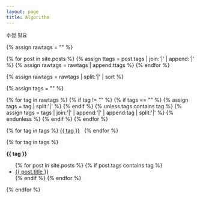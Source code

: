 ```yaml
---
layout: page
title: Algorithm
---
```


수정 필요

{% assign rawtags = "" %}

{% for post in site.posts %}
  {% assign ttags = post.tags | join:'|' | append:'|' %}
  {% assign rawtags = rawtags | append:ttags %}
{% endfor %}

{% assign rawtags = rawtags | split:'|' | sort %}

{% assign tags = "" %}

{% for tag in rawtags %}
  {% if tag != "" %}
    {% if tags == "" %}
    {% assign tags = tag | split:'|' %}
    {% endif %}
  {% unless tags contains tag %}
    {% assign tags = tags | join:'|' | append:'|' | append:tag | split:'|' %}
  {% endunless %}
  {% endif %}
{% endfor %}


<div class="message">
  {% for tag in tags %}
  <a href="#{{ tag | slugify }}">{{ tag }}</a>&nbsp;&nbsp;
  {% endfor %}
</div>

{% for tag in tags %}
<p id="{{ tag | slugify }}"><b>{{ tag }}</b></p>
<ul>
  {% for post in site.posts %}
  {% if post.tags contains tag %}
  <li>
      <a href="{{ post.url }}">
        {{ post.title }}
      </a>
  </li>
  {% endif %}
  {% endfor %}
</ul>
{% endfor %}
